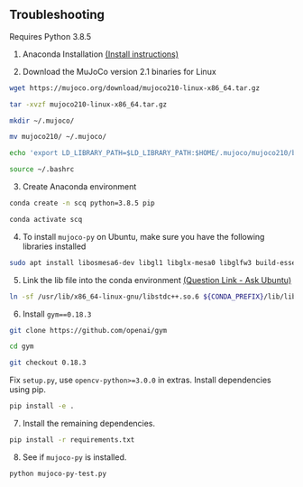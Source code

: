 ## Troubleshooting

Requires Python 3.8.5

1. Anaconda Installation [(Install instructions)](https://www.anaconda.com/docs/getting-started/anaconda/install)

2. Download the MuJoCo version 2.1 binaries for Linux

```bash
wget https://mujoco.org/download/mujoco210-linux-x86_64.tar.gz

tar -xvzf mujoco210-linux-x86_64.tar.gz

mkdir ~/.mujoco/

mv mujoco210/ ~/.mujoco/

echo 'export LD_LIBRARY_PATH=$LD_LIBRARY_PATH:$HOME/.mujoco/mujoco210/bin' >> ~/.bashrc

source ~/.bashrc
```

3. Create Anaconda environment

```bash
conda create -n scq python=3.8.5 pip

conda activate scq
```

4. To install `mujoco-py` on Ubuntu, make sure you have the following libraries installed

```bash
sudo apt install libosmesa6-dev libgl1 libglx-mesa0 libglfw3 build-essential patchelf
```

5. Link the lib file into the conda environment [(Question Link - Ask Ubuntu)](https://askubuntu.com/questions/1418016/glibcxx-3-4-30-not-found-in-conda-environment)

```bash
ln -sf /usr/lib/x86_64-linux-gnu/libstdc++.so.6 ${CONDA_PREFIX}/lib/libstdc++.so.6
```

6. Install `gym==0.18.3`

```bash
git clone https://github.com/openai/gym

cd gym

git checkout 0.18.3
```

Fix `setup.py`, use `opencv-python>=3.0.0` in extras. Install dependencies using pip.

```bash
pip install -e .
```

7. Install the remaining dependencies.

```bash
pip install -r requirements.txt
```

8. See if `mujoco-py` is installed.

```bash
python mujoco-py-test.py
```
